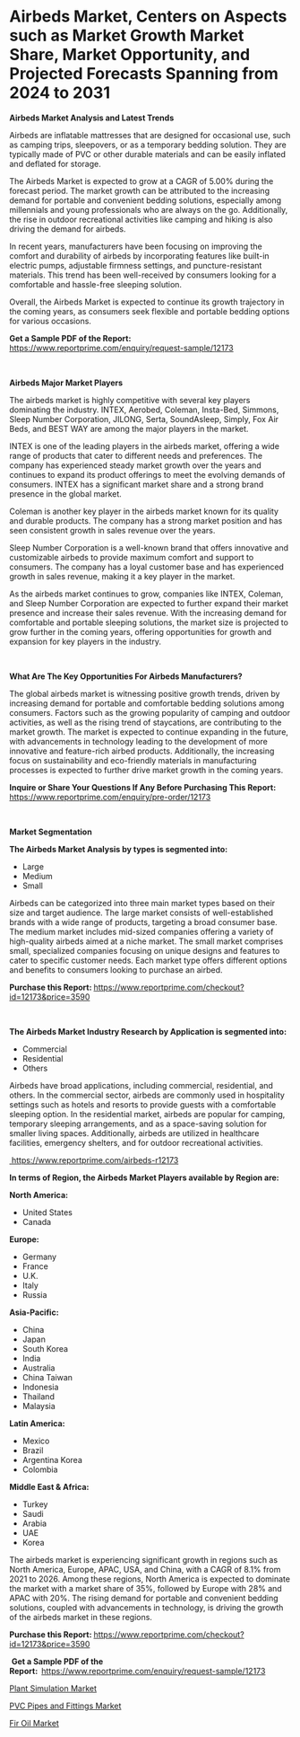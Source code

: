 <p><h1>Airbeds Market, Centers on Aspects such as Market Growth Market Share, Market Opportunity, and Projected Forecasts Spanning from 2024 to 2031</h1></p><p><strong>Airbeds Market Analysis and Latest Trends</strong></p>
<p><p>Airbeds are inflatable mattresses that are designed for occasional use, such as camping trips, sleepovers, or as a temporary bedding solution. They are typically made of PVC or other durable materials and can be easily inflated and deflated for storage.</p><p>The Airbeds Market is expected to grow at a CAGR of 5.00% during the forecast period. The market growth can be attributed to the increasing demand for portable and convenient bedding solutions, especially among millennials and young professionals who are always on the go. Additionally, the rise in outdoor recreational activities like camping and hiking is also driving the demand for airbeds.</p><p>In recent years, manufacturers have been focusing on improving the comfort and durability of airbeds by incorporating features like built-in electric pumps, adjustable firmness settings, and puncture-resistant materials. This trend has been well-received by consumers looking for a comfortable and hassle-free sleeping solution.</p><p>Overall, the Airbeds Market is expected to continue its growth trajectory in the coming years, as consumers seek flexible and portable bedding options for various occasions.</p></p>
<p><strong>Get a Sample PDF of the Report:&nbsp;</strong> <a href="https://www.reportprime.com/enquiry/request-sample/12173">https://www.reportprime.com/enquiry/request-sample/12173</a></p>
<p>&nbsp;</p>
<p><strong>Airbeds Major Market Players</strong></p>
<p><p>The airbeds market is highly competitive with several key players dominating the industry. INTEX, Aerobed, Coleman, Insta-Bed, Simmons, Sleep Number Corporation, JILONG, Serta, SoundAsleep, Simply, Fox Air Beds, and BEST WAY are among the major players in the market.</p><p>INTEX is one of the leading players in the airbeds market, offering a wide range of products that cater to different needs and preferences. The company has experienced steady market growth over the years and continues to expand its product offerings to meet the evolving demands of consumers. INTEX has a significant market share and a strong brand presence in the global market.</p><p>Coleman is another key player in the airbeds market known for its quality and durable products. The company has a strong market position and has seen consistent growth in sales revenue over the years.</p><p>Sleep Number Corporation is a well-known brand that offers innovative and customizable airbeds to provide maximum comfort and support to consumers. The company has a loyal customer base and has experienced growth in sales revenue, making it a key player in the market.</p><p>As the airbeds market continues to grow, companies like INTEX, Coleman, and Sleep Number Corporation are expected to further expand their market presence and increase their sales revenue. With the increasing demand for comfortable and portable sleeping solutions, the market size is projected to grow further in the coming years, offering opportunities for growth and expansion for key players in the industry.</p></p>
<p>&nbsp;</p>
<p><strong>What Are The Key Opportunities For Airbeds Manufacturers?</strong></p>
<p><p>The global airbeds market is witnessing positive growth trends, driven by increasing demand for portable and comfortable bedding solutions among consumers. Factors such as the growing popularity of camping and outdoor activities, as well as the rising trend of staycations, are contributing to the market growth. The market is expected to continue expanding in the future, with advancements in technology leading to the development of more innovative and feature-rich airbed products. Additionally, the increasing focus on sustainability and eco-friendly materials in manufacturing processes is expected to further drive market growth in the coming years.</p></p>
<p><strong>Inquire or Share Your Questions If Any Before Purchasing This Report:</strong> <a href="https://www.reportprime.com/enquiry/pre-order/12173">https://www.reportprime.com/enquiry/pre-order/12173</a></p>
<p>&nbsp;</p>
<p><strong>Market Segmentation</strong></p>
<p><strong>The Airbeds Market Analysis by types is segmented into:</strong></p>
<p><ul><li>Large</li><li>Medium</li><li>Small</li></ul></p>
<p><p>Airbeds can be categorized into three main market types based on their size and target audience. The large market consists of well-established brands with a wide range of products, targeting a broad consumer base. The medium market includes mid-sized companies offering a variety of high-quality airbeds aimed at a niche market. The small market comprises small, specialized companies focusing on unique designs and features to cater to specific customer needs. Each market type offers different options and benefits to consumers looking to purchase an airbed.</p></p>
<p><strong>Purchase this Report:&nbsp;</strong><a href="https://www.reportprime.com/checkout?id=12173&price=3590">https://www.reportprime.com/checkout?id=12173&price=3590</a></p>
<p>&nbsp;</p>
<p><strong>The Airbeds Market Industry Research by Application is segmented into:</strong></p>
<p><ul><li>Commercial</li><li>Residential</li><li>Others</li></ul></p>
<p><p>Airbeds have broad applications, including commercial, residential, and others. In the commercial sector, airbeds are commonly used in hospitality settings such as hotels and resorts to provide guests with a comfortable sleeping option. In the residential market, airbeds are popular for camping, temporary sleeping arrangements, and as a space-saving solution for smaller living spaces. Additionally, airbeds are utilized in healthcare facilities, emergency shelters, and for outdoor recreational activities.</p></p>
<p><a href="https://www.reportprime.com/airbeds-r12173">&nbsp;https://www.reportprime.com/airbeds-r12173</a></p>
<p><strong>In terms of Region, the Airbeds Market Players available by Region are:</strong></p>
<p>
    <p> <strong> North America: </strong>
        <ul>
            <li>United States</li>
            <li>Canada</li>
        </ul>
        </p> 
    <p> <strong> Europe: </strong>
        <ul>
            <li>Germany</li>
            <li>France</li>
            <li>U.K.</li>
            <li>Italy</li>
            <li>Russia</li>
        </ul>
        </p> 
    <p> <strong> Asia-Pacific: </strong>
        <ul>
            <li>China</li>
            <li>Japan</li>
            <li>South Korea</li>
            <li>India</li>
            <li>Australia</li>
            <li>China Taiwan</li>
            <li>Indonesia</li>
            <li>Thailand</li>
            <li>Malaysia</li>
        </ul>
        </p> 
    <p> <strong> Latin America: </strong>
        <ul>
            <li>Mexico</li>
            <li>Brazil</li>
            <li>Argentina Korea</li>
            <li>Colombia</li>
        </ul>
        </p> 
    <p> <strong> Middle East & Africa: </strong>
        <ul>
            <li>Turkey</li>
            <li>Saudi</li>
            <li>Arabia</li>
            <li>UAE</li>
            <li>Korea</li>
        </ul>
    </p>
    </p>
<p><p>The airbeds market is experiencing significant growth in regions such as North America, Europe, APAC, USA, and China, with a CAGR of 8.1% from 2021 to 2026. Among these regions, North America is expected to dominate the market with a market share of 35%, followed by Europe with 28% and APAC with 20%. The rising demand for portable and convenient bedding solutions, coupled with advancements in technology, is driving the growth of the airbeds market in these regions.</p></p>
<p><strong>Purchase this Report: </strong><a href="https://www.reportprime.com/checkout?id=12173&price=3590">https://www.reportprime.com/checkout?id=12173&price=3590</a></p>
<p>&nbsp;<strong>Get a Sample PDF of the Report:&nbsp;&nbsp;</strong><a href="https://www.reportprime.com/enquiry/request-sample/12173">https://www.reportprime.com/enquiry/request-sample/12173</a></p>
<p><strong></strong></p>
<p><p><a href="https://www.linkedin.com/pulse/plant-simulationnbspmarket-focuses-market-share-size-projected-ho8cf">Plant Simulation Market</a></p><p><a href="https://www.linkedin.com/pulse/pvc-pipes-fittings-market-size-evaluating-its-trends-growth-projections-ldhff">PVC Pipes and Fittings Market</a></p><p><a href="https://www.linkedin.com/pulse/fir-oil-market-analysis-size-global-industry-overview-segmentation-avdkf">Fir Oil Market</a></p></p>